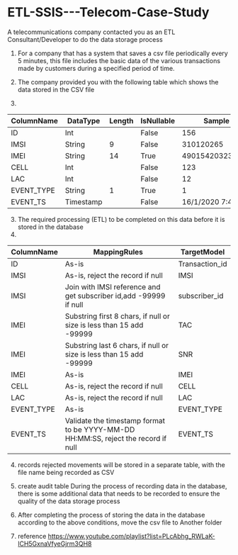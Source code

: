 # ETL-SSIS---Telecom-Case-Study

A telecommunications company contacted you as an ETL Consultant/Developer to do the data storage process

1. For a company that has a system that saves a csv file periodically every 5 minutes, this file includes the basic data of the various transactions made by customers during a specified period of time.

2. The company provided you with the following table which shows the data stored in the CSV file
1. 
ColumnName     |     DataType    |    Length   |   IsNullable    |   Sample
---------------|-----------------|-------------|-----------------|------------
ID             |       Int       |             |    False        |    156
IMSI           |      String     |      9      |    False        |   310120265
IMEI           |      String     |      14     |    True         |490154203237518
CELL |Int| |False |123
LAC| Int | |False |12
EVENT_TYPE| String| 1 |True |1
EVENT_TS| Timestamp| | False| 16/1/2020 7:45:43


3. The required processing (ETL) to be completed on this data before it is stored in the database
1. 
ColumnName |MappingRules  |TargetModel
-----------|--------------|----------
ID| As-is |Transaction_id
IMSI| As-is, reject the record if null |IMSI
IMSI |Join with IMSI reference and get subscriber id,add -99999 if null |subscriber_id
IMEI |Substring first 8 chars, if null or size is less than 15 add -99999 | TAC
IMEI |Substring last 6 chars, if null or size is less than 15 add -99999|SNR
IMEI |As-is |IMEI
CELL |As-is, reject the record if null |CELL
LAC  |As-is, reject the record if null |LAC
EVENT_TYPE |As-is |EVENT_TYPE
EVENT_TS |Validate the timestamp format to be YYYY-MM-DD HH:MM:SS, reject the record if null |EVENT_TS

4.  records rejected movements will be stored in a separate table, with the file name being recorded as CSV

5. create audit table During the process of recording data in the database, 
there is some additional data that needs to be recorded to ensure the quality of the data storage process

6. After completing the process of storing the data in the database according to the above conditions, move the csv file to
Another folder

7. reference <aref>https://www.youtube.com/playlist?list=PLcAbhg_RWLaK-lCH5GxnaVfyeGjrm3QH8







